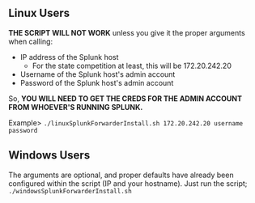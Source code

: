 ## Linux Users

**THE SCRIPT WILL NOT WORK** unless you give it the proper arguments when calling:
- IP address of the Splunk host
  - For the state competition at least, this will be 172.20.242.20
- Username of the Splunk host's admin account
- Password of the Splunk host's admin account

So, **YOU WILL NEED TO GET THE CREDS FOR THE ADMIN ACCOUNT FROM WHOEVER'S RUNNING SPLUNK.**

Example> `./linuxSplunkForwarderInstall.sh 172.20.242.20 username password`

## Windows Users

The arguments are optional, and proper defaults have already been configured within the script (IP and your hostname). Just run the script; `./windowsSplunkForwarderInstall.sh`
